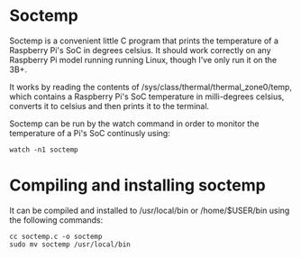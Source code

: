 # Soctemp
Soctemp is a convenient little C program that prints the temperature of a Raspberry Pi's SoC in degrees celsius. It should work correctly on any Raspberry Pi model running running Linux, though I've only run it on the 3B+.  

It works by reading the contents of /sys/class/thermal/thermal_zone0/temp, which contains a Raspberry Pi's SoC temperature in milli-degrees celsius, converts it to celsius and then prints it to the terminal.

Soctemp can be run by the watch command in order to monitor the temperature of a Pi's SoC continusly using:  
~~~
watch -n1 soctemp
~~~

# Compiling and installing soctemp
It can be compiled and installed to /usr/local/bin or /home/$USER/bin using the following commands:  
~~~
cc soctemp.c -o soctemp
sudo mv soctemp /usr/local/bin
~~~
